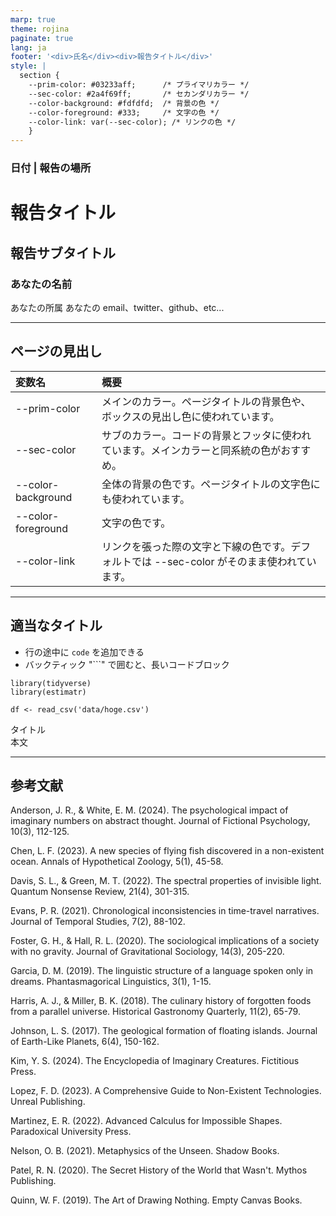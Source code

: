 ```yaml
---
marp: true
theme: rojina
paginate: true
lang: ja
footer: '<div>氏名</div><div>報告タイトル</div>'
style: |
  section {  
    --prim-color: #03233aff;      /* プライマリカラー */
    --sec-color: #2a4f69ff;       /* セカンダリカラー */
    --color-background: #fdfdfd;  /* 背景の色 */
    --color-foreground: #333;     /* 文字の色 */
    --color-link: var(--sec-color); /* リンクの色 */
    }
---
```

<!--
_class: title-page
_paginate: false
_footer: ''
-->

### 日付 | 報告の場所
# 報告タイトル
## 報告サブタイトル


<div class="author-block" markdown="1">

### あなたの名前
あなたの所属
あなたの email、twitter、github、etc...

</div>

---
<!--
_header: '**太字にすると濃くなって**、それ以外はちょっと薄いよ'
-->
## ページの見出し

| 変数名 | 概要 |
| :--- | :--- |
| --prim-color | メインのカラー。ページタイトルの背景色や、 ボックスの見出し色に使われています。|
| --sec-color | サブのカラー。コードの背景とフッタに使われています。メインカラーと同系統の色がおすすめ。 |
| --color-background | 全体の背景の色です。ページタイトルの文字色にも使われています。 |
| --color-foreground | 文字の色です。 |
| --color-link | リンクを張った際の文字と下線の色です。デフォルトでは --sec-color がそのまま使われています。 |


---
<!--
_header: '**太字にすると濃くなって**、それ以外はちょっと薄いよ'
-->

## 適当なタイトル
- 行の途中に `code` を追加できる
- バックティック "```" で囲むと、長いコードブロック

```
library(tidyverse)
library(estimatr)

df <- read_csv('data/hoge.csv')
```

  <div class="block">
    <div class="block-title">タイトル</div>
    <div class="block-content">本文</div>
  </div>

---
<!--
_header: 'ヘッダも書けるよ'
-->

## 参考文献

<div class="ref">
<p>

Anderson, J. R., & White, E. M. (2024). The psychological impact of imaginary numbers on abstract thought. Journal of Fictional Psychology, 10(3), 112-125.

Chen, L. F. (2023). A new species of flying fish discovered in a non-existent ocean. Annals of Hypothetical Zoology, 5(1), 45-58.

Davis, S. L., & Green, M. T. (2022). The spectral properties of invisible light. Quantum Nonsense Review, 21(4), 301-315.

Evans, P. R. (2021). Chronological inconsistencies in time-travel narratives. Journal of Temporal Studies, 7(2), 88-102.

Foster, G. H., & Hall, R. L. (2020). The sociological implications of a society with no gravity. Journal of Gravitational Sociology, 14(3), 205-220.

Garcia, D. M. (2019). The linguistic structure of a language spoken only in dreams. Phantasmagorical Linguistics, 3(1), 1-15.

Harris, A. J., & Miller, B. K. (2018). The culinary history of forgotten foods from a parallel universe. Historical Gastronomy Quarterly, 11(2), 65-79.

Johnson, L. S. (2017). The geological formation of floating islands. Journal of Earth-Like Planets, 6(4), 150-162.

Kim, Y. S. (2024). The Encyclopedia of Imaginary Creatures. Fictitious Press.

Lopez, F. D. (2023). A Comprehensive Guide to Non-Existent Technologies. Unreal Publishing.

Martinez, E. R. (2022). Advanced Calculus for Impossible Shapes. Paradoxical University Press.

Nelson, O. B. (2021). Metaphysics of the Unseen. Shadow Books.

Patel, R. N. (2020). The Secret History of the World that Wasn't. Mythos Publishing.

Quinn, W. F. (2019). The Art of Drawing Nothing. Empty Canvas Books.
</p>
</div>